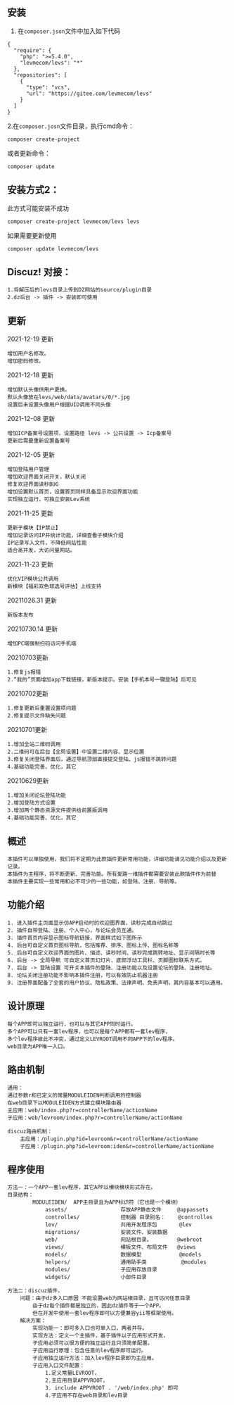 
##

安装
-------------------

1. 在`composer.json`文件中加入如下代码
~~~
{
  "require": {
    "php": ">=5.4.0",
    "levmecom/levs": "*"
  },
  "repositories": [
    {
      "type": "vcs",
      "url": "https://gitee.com/levmecom/levs"
    }
  ]
}
~~~
2.在`composer.josn`文件目录，执行cmd命令： 

~~~
composer create-project
~~~

或者更新命令：

~~~
composer update
~~~

安装方式2：
-------------------

此方式可能安装不成功

~~~
composer create-project levmecom/levs levs
~~~

如果需要更新使用

~~~
composer update levmecom/levs
~~~

Discuz! 对接：
-------------------
    
    1.将解压后的levs目录上传到DZ网站的source/plugin目录 
    2.dz后台 -> 插件 -> 安装即可使用

更新
-------------------

2021-12-19 更新

    增加用户名修改。
    增加密码修改。

2021-12-18 更新

    增加默认头像供用户更换。
    默认头像放在levs/web/data/avatars/0/*.jpg
    设置后未设置头像用户根据UID调用不同头像

2021-12-08 更新

    增加ICP备案号设置项，设置路径 levs -> 公共设置 -> Icp备案号
    更新后需要重新设置备案号

2021-12-05 更新

    增加登陆用户管理
    增加欢迎界面关闭开关，默认关闭
    修复欢迎界面读秒BUG
    增加设置默认首页，设置首页同样具备显示欢迎界面功能
    实现独立运行，可独立安装Lev系统

2021-11-25 更新

    更新子模块【IP禁止】
    增加记录访问IP并统计功能，详细查看子模块介绍
    IP记录写入文件，不降低网站性能
    适合高并发，大访问量网站。

2021-11-23 更新

    优化VIP模块公共调用
    新模块【福彩双色球选号评估】上线支持

20211026.31 更新

    新版本发布

20210730.14 更新

    增加PC端强制扫码访问手机端

20210703更新

    1.修复js报错
    2.“我的”页面增加app下载链接，新版本提示。安装【手机本号一键登陆】后可见

20210702更新

    1.修复更新后重置设置项问题
    2.修复提示文件缺失问题

20210701更新

    1.增加全站二维码调用
    2.二维码可在后台【全局设置】中设置二维内容、显示位置
    3.修复关闭登陆界面后，通过导航顶部直接提交登陆、js报错不跳转问题
    4.基础功能完善、优化，其它

20210629更新

    1.增加关闭论坛登陆功能
    2.增加登陆方式设置
    3.增加两个静态资源文件提供给前置版调用
    4.基础功能完善、优化，其它

概述
-------------------

    本插件可以单独使用，我们将不定期为此款插件更新常用功能，详细功能请见功能介绍以及更新记录。
    本插件为主程序，将不断更新、完善功能。所有爱路一维插件都需要安装此款插件作为前替
    本插件主要实现一些常用和必不可少的一些功能，如登陆、注册、导航等。

功能介绍
-------------------
   
    1. 进入插件主页面显示仿APP启动时的欢迎图界面，读秒完成自动跳过
    2. 插件自带登陆、注册、个人中心，与论坛会员互通。
    3. 插件首页内容显示图标导航链接，界面样式如下图所示
    4. 后台可自定义首页图标导航，包括推荐、排序、图标上传、图标名称等
    5. 后台可自定义欢迎界面的图片、描述、读秒时间、读秒完成跳转地址、显示间隔时长等
    6. 后台 -> 全局导航 可自定义首页幻灯片、底部浮动工具栏、页脚图标联系方式。
    7. 后台 -> 登陆设置 可开关本插件的登陆、注册功能以及设置论坛的登陆、注册地址。
    8. 论坛关闭注册功能不影响本插件注册，可以有效防止机器注册
    9. 注册界面配备了全套的用户协议、隐私政策、法律声明、免责声明，其内容基本可以通用。

设计原理
-------------------
    每个APP即可以独立运行，也可以与其它APP同时运行。
    多个APP可以只有一套lev程序，也可以是每个APP都有一套lev程序，
    多个lev程序彼此不冲突，通过定义LEVROOT调用不同APP下的lev程序。
    web目录为APP唯一入口。
    
路由机制
-------------------

    通用：
    通过参数r和已定义的常量MODULEIDEN判断调用的控制器
    在web目录下以MODULEIDEN方式建立模块路由器
    主应用：web/index.php?r=controllerName/actionName
    子应用：web/levroom/index.php?r=controllerName/actionName

    discuz路由机制：
        主应用：/plugin.php?id=levroom&r=controllerName/actionName
        子应用：/plugin.php?id=levroom:iden&r=controllerName/actionName
        
        


程序使用
-------------------
    方法一：一个APP一套lev程序，其它APP以模块模块形式存在。
    目录结构：
            MODULEIDEN/  APP主目录且为APP标识符（它也是一个模块）
                assets/                 存放APP静态文件     @appassets
                controlles/             控制器 目录别名：    @controlles
                lev/                    共用开发程序包       @lev
                migrations/             安装文件、安装数据 
                web/                    网站根目录。        @webroot
                views/                  模板文件、布局文件   @views
                models/                 数据模型            @models
                helpers/                通用助手类           @modules
                modules/                子应用存放目录
                widgets/                小部件目录

    方法二：discuz插件，
        问题：由于dz多入口原因 不能设置web为网站根目录，且可访问任意目录
            由于dz每个插件都是独立的，因此dz插件等于一个APP。
            但在开发中使用一套lev程序即可以方便兼容yii等框架使用。
        解决方案：
            实现功能一：即可多入口也可单入口，两者并存。
            实现方法：定义一个主插件，基于插件以子应用形式开发，
            子应用必须可以很方便的独立运行且只须简单配置。
            子应用运行原理：包含任意的lev程序即可运行。
            子应用独立运行方法：加入lev程序目录即为主应用。
            子应用入口文件配置：
                1.定义常量LEVROOT，
                2.主应用目录APPVROOT，
                3. include APPVROOT . '/web/index.php' 即可
                4.子应用不存在web目录和lev目录

